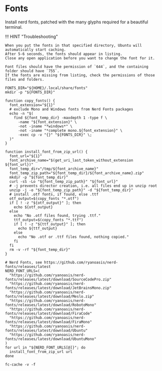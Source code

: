 # Fonts

Install nerd fonts, patched with the many glyphs required for a beautiful terminal.

!!! HINT "Troubleshooting"

    When you put the fonts in that specified directory, Ubuntu will automatically start caching.
    After 5-6 seconds, the fonts should appear in listing.
    Close any open application before you want to change the font for it.
    
    Font files should have the permission of `644`, and the containing folder should have `755`.
    If the fonts are missing from listing, check the permissions of those files and folders.

```shell
FONTS_DIR="${HOME}/.local/share/fonts"
mkdir -p "${FONTS_DIR}"

function copy_fonts() {
  font_extension="${1}"
  # exclude Mono and Windows fonts from Nerd Fonts packages
  echo -n "$(
    find ${font_temp_dir} -maxdepth 1 -type f \
      -name "${font_extension}" \
      -not -iname "*windows*" \
      -not -iname "*complete mono.${font_extension}" \
      -exec cp -v "{}" "${FONTS_DIR}" \;
  )"
}

function install_font_from_zip_url() {
  font_url="${1}"
  font_archive_name="$(get_uri_last_token_without_extension ${font_url})"
  font_temp_dir="/tmp/${font_archive_name}"
  font_temp_zip_path="${font_temp_dir}/${font_archive_name}.zip"
  mkdir -p "${font_temp_dir}"
  curl -sS -Lo "${font_temp_zip_path}" "${font_url}"
  # -j prevents director creation, i.e. all files end up in unzip root
  unzip -j -o "${font_temp_zip_path}" -d "${font_temp_dir}"
  # install .otf fonts, if found, else .ttf
  otf_output=$(copy_fonts "*.otf")
  if [ ! -z "${otf_output}" ]; then
    echo ${otf_output}
  else
    echo "No .otf files found, trying .ttf."
    ttf_output=$(copy_fonts "*.ttf")
    if [ ! -z "${ttf_output}" ]; then
      echo ${ttf_output}
    else
      echo "No .otf or .ttf files found, nothing copied."
    fi
  fi
  rm -v -rf "${font_temp_dir}"
}

# Nerd Fonts, see https://github.com/ryanoasis/nerd-fonts/releases/latest
NERD_FONT_URLS=(
  "https://github.com/ryanoasis/nerd-fonts/releases/latest/download/SourceCodePro.zip"
  "https://github.com/ryanoasis/nerd-fonts/releases/latest/download/JetBrainsMono.zip"
  "https://github.com/ryanoasis/nerd-fonts/releases/latest/download/Meslo.zip"
  "https://github.com/ryanoasis/nerd-fonts/releases/latest/download/RobotoMono"
  "https://github.com/ryanoasis/nerd-fonts/releases/latest/download/FiraCode"
  "https://github.com/ryanoasis/nerd-fonts/releases/latest/download/FiraMono"
  "https://github.com/ryanoasis/nerd-fonts/releases/latest/download/Ubuntu"
  "https://github.com/ryanoasis/nerd-fonts/releases/latest/download/UbuntuMono"
)
for url in "${NERD_FONT_URLS[@]}"; do
  install_font_from_zip_url url
done

fc-cache -v -f
```
